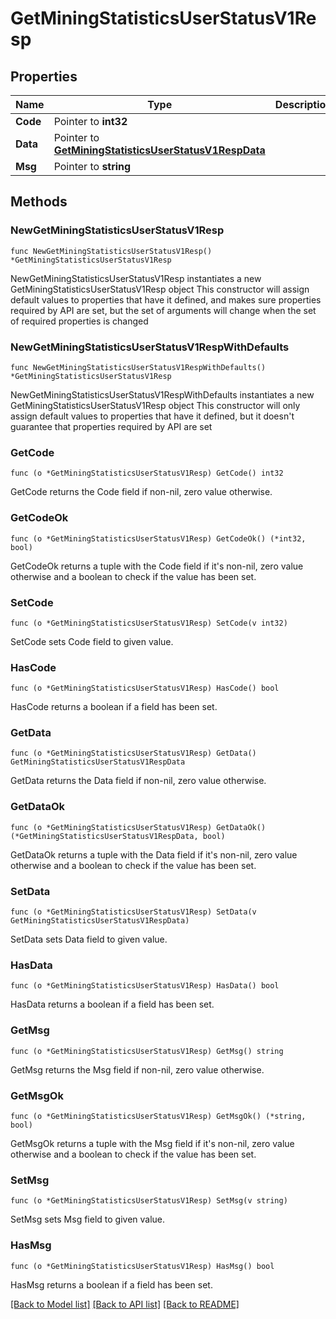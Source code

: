 # GetMiningStatisticsUserStatusV1Resp

## Properties

Name | Type | Description | Notes
------------ | ------------- | ------------- | -------------
**Code** | Pointer to **int32** |  | [optional] 
**Data** | Pointer to [**GetMiningStatisticsUserStatusV1RespData**](GetMiningStatisticsUserStatusV1RespData.md) |  | [optional] 
**Msg** | Pointer to **string** |  | [optional] 

## Methods

### NewGetMiningStatisticsUserStatusV1Resp

`func NewGetMiningStatisticsUserStatusV1Resp() *GetMiningStatisticsUserStatusV1Resp`

NewGetMiningStatisticsUserStatusV1Resp instantiates a new GetMiningStatisticsUserStatusV1Resp object
This constructor will assign default values to properties that have it defined,
and makes sure properties required by API are set, but the set of arguments
will change when the set of required properties is changed

### NewGetMiningStatisticsUserStatusV1RespWithDefaults

`func NewGetMiningStatisticsUserStatusV1RespWithDefaults() *GetMiningStatisticsUserStatusV1Resp`

NewGetMiningStatisticsUserStatusV1RespWithDefaults instantiates a new GetMiningStatisticsUserStatusV1Resp object
This constructor will only assign default values to properties that have it defined,
but it doesn't guarantee that properties required by API are set

### GetCode

`func (o *GetMiningStatisticsUserStatusV1Resp) GetCode() int32`

GetCode returns the Code field if non-nil, zero value otherwise.

### GetCodeOk

`func (o *GetMiningStatisticsUserStatusV1Resp) GetCodeOk() (*int32, bool)`

GetCodeOk returns a tuple with the Code field if it's non-nil, zero value otherwise
and a boolean to check if the value has been set.

### SetCode

`func (o *GetMiningStatisticsUserStatusV1Resp) SetCode(v int32)`

SetCode sets Code field to given value.

### HasCode

`func (o *GetMiningStatisticsUserStatusV1Resp) HasCode() bool`

HasCode returns a boolean if a field has been set.

### GetData

`func (o *GetMiningStatisticsUserStatusV1Resp) GetData() GetMiningStatisticsUserStatusV1RespData`

GetData returns the Data field if non-nil, zero value otherwise.

### GetDataOk

`func (o *GetMiningStatisticsUserStatusV1Resp) GetDataOk() (*GetMiningStatisticsUserStatusV1RespData, bool)`

GetDataOk returns a tuple with the Data field if it's non-nil, zero value otherwise
and a boolean to check if the value has been set.

### SetData

`func (o *GetMiningStatisticsUserStatusV1Resp) SetData(v GetMiningStatisticsUserStatusV1RespData)`

SetData sets Data field to given value.

### HasData

`func (o *GetMiningStatisticsUserStatusV1Resp) HasData() bool`

HasData returns a boolean if a field has been set.

### GetMsg

`func (o *GetMiningStatisticsUserStatusV1Resp) GetMsg() string`

GetMsg returns the Msg field if non-nil, zero value otherwise.

### GetMsgOk

`func (o *GetMiningStatisticsUserStatusV1Resp) GetMsgOk() (*string, bool)`

GetMsgOk returns a tuple with the Msg field if it's non-nil, zero value otherwise
and a boolean to check if the value has been set.

### SetMsg

`func (o *GetMiningStatisticsUserStatusV1Resp) SetMsg(v string)`

SetMsg sets Msg field to given value.

### HasMsg

`func (o *GetMiningStatisticsUserStatusV1Resp) HasMsg() bool`

HasMsg returns a boolean if a field has been set.


[[Back to Model list]](../README.md#documentation-for-models) [[Back to API list]](../README.md#documentation-for-api-endpoints) [[Back to README]](../README.md)



